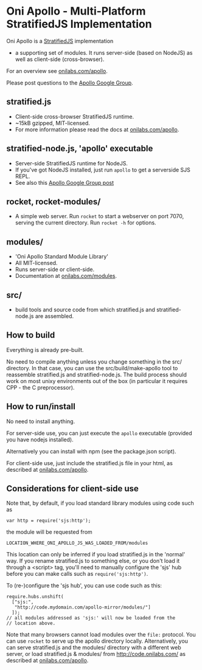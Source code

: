 Oni Apollo - Multi-Platform StratifiedJS Implementation
=======================================================

Oni Apollo is a [StratifiedJS](http://stratifiedjs.org) implementation
+ a supporting set of modules. It runs server-side (based on NodeJS)
as well as client-side (cross-browser).

For an overview see [onilabs.com/apollo](http://onilabs.com/apollo).

Please post questions to the [Apollo Google Group](http://groups.google.com/group/oni-apollo/topics).

stratified.js
-------------

 - Client-side cross-browser StratifiedJS runtime.
 - ~15kB gzipped, MIT-licensed.
 - For more information please read the docs at [onilabs.com/apollo](http://onilabs.com/apollo).

stratified-node.js, 'apollo' executable
---------------------------------------

 - Server-side StratifiedJS runtime for NodeJS.
 - If you've got NodeJS installed, just run `apollo` to get a serverside SJS REPL.
 - See also this [Apollo Google Group post](https://groups.google.com/forum/#!topic/oni-apollo/ZDkxczAZcgw)

rocket, rocket-modules/
-----------------------

 - A simple web server. Run `rocket` to start a webserver on port 7070, serving the
   current directory. Run `rocket -h` for options.

modules/
--------

 - 'Oni Apollo Standard Module Library'
 - All MIT-licensed. 
 - Runs server-side or client-side.
 - Documentation at [onilabs.com/modules](http://onilabs.com/modules).

src/
----

 - build tools and source code from which stratified.js and
   stratified-node.js are assembled.


How to build
------------

Everything is already pre-built. 

No need to compile anything unless you change something in the src/
directory. In that case, you can use the src/build/make-apollo tool to
reassemble stratified.js and stratified-node.js. The build process
should work on most unixy environments out of the box (in particular
it requires CPP - the C preprocessor).


How to run/install
------------------

No need to install anything.

For server-side use, you can just execute the `apollo` executable
(provided you have nodejs installed).

Alternatively you can install with npm (see the package.json script).

For client-side use, just include the stratified.js file in your html,
as described at [onilabs.com/apollo](http://onilabs.com/apollo).


Considerations for client-side use
----------------------------------

Note that, by default, if you load standard library modules using code
such as

    var http = require('sjs:http');

the module will be requested from 

    LOCATION_WHERE_ONI_APOLLO_JS_WAS_LOADED_FROM/modules

This location can only be inferred if you load stratified.js in the
'normal' way. If you rename stratified.js to something else, or you
don't load it through a &lt;script> tag, you'll need to manually
configure the 'sjs' hub before you can make calls such as
`require('sjs:http')`.

To (re-)configure the 'sjs hub', you can use code such as this:

    require.hubs.unshift( 
      ["sjs:", 
       "http://code.mydomain.com/apollo-mirror/modules/"] 
      ]);
    // all modules addressed as 'sjs:' will now be loaded from the
    // location above.

Note that many browsers cannot load modules over the `file:`
protocol. You can use `rocket` to serve up the apollo directory
locally. Alternatively, you can serve stratified.js and the modules/
directory with a different web server, or load stratified.js &
modules/ from http://code.onilabs.com/ as described at
[onilabs.com/apollo](http://onilabs.com/apollo).


